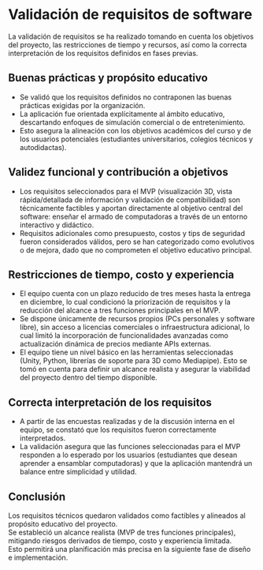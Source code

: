 # Validación de requisitos de software

La validación de requisitos se ha realizado tomando en cuenta los objetivos del proyecto, las restricciones de tiempo y recursos, así como la correcta interpretación de los requisitos definidos en fases previas.

## Buenas prácticas y propósito educativo
- Se validó que los requisitos definidos no contraponen las buenas prácticas exigidas por la organización.  
- La aplicación fue orientada explícitamente al ámbito educativo, descartando enfoques de simulación comercial o de entretenimiento.  
- Esto asegura la alineación con los objetivos académicos del curso y de los usuarios potenciales (estudiantes universitarios, colegios técnicos y autodidactas).

## Validez funcional y contribución a objetivos
- Los requisitos seleccionados para el MVP (visualización 3D, vista rápida/detallada de información y validación de compatibilidad) son técnicamente factibles y aportan directamente al objetivo central del software: enseñar el armado de computadoras a través de un entorno interactivo y didáctico.  
- Requisitos adicionales como presupuesto, costos y tips de seguridad fueron considerados válidos, pero se han categorizado como evolutivos o de mejora, dado que no comprometen el objetivo educativo principal.

## Restricciones de tiempo, costo y experiencia
- El equipo cuenta con un plazo reducido de tres meses hasta la entrega en diciembre, lo cual condicionó la priorización de requisitos y la reducción del alcance a tres funciones principales en el MVP.  
- Se dispone únicamente de recursos propios (PCs personales y software libre), sin acceso a licencias comerciales o infraestructura adicional, lo cual limitó la incorporación de funcionalidades avanzadas como actualización dinámica de precios mediante APIs externas.  
- El equipo tiene un nivel básico en las herramientas seleccionadas (Unity, Python, librerías de soporte para 3D como Mediapipe). Esto se tomó en cuenta para definir un alcance realista y asegurar la viabilidad del proyecto dentro del tiempo disponible.

## Correcta interpretación de los requisitos
- A partir de las encuestas realizadas y de la discusión interna en el equipo, se constató que los requisitos fueron correctamente interpretados.  
- La validación asegura que las funciones seleccionadas para el MVP responden a lo esperado por los usuarios (estudiantes que desean aprender a ensamblar computadoras) y que la aplicación mantendrá un balance entre simplicidad y utilidad.

## Conclusión
Los requisitos técnicos quedaron validados como factibles y alineados al propósito educativo del proyecto.  
Se estableció un alcance realista (MVP de tres funciones principales), mitigando riesgos derivados de tiempo, costo y experiencia limitada.  
Esto permitirá una planificación más precisa en la siguiente fase de diseño e implementación.
